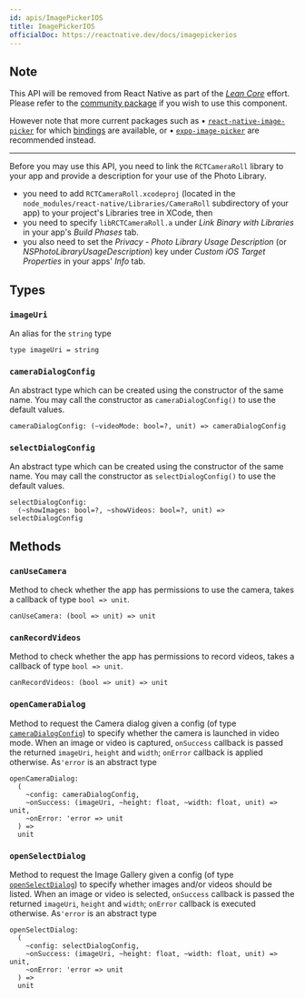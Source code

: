 ```yaml
---
id: apis/ImagePickerIOS
title: ImagePickerIOS
officialDoc: https://reactnative.dev/docs/imagepickerios
---
```


## Note

This API will be removed from React Native as part of the
[_Lean Core_](https://github.com/facebook/react-native/issues/23313) effort.
Please refer to the
[community package](https://github.com/react-native-community/react-native-image-picker-ios)
if you wish to use this component.

However note that more current packages such as •
[`react-native-image-picker`](https://github.com/react-native-community/react-native-image-picker)
for which [bindings](https://github.com/rescript-react-native/image-picker) are
available, or •
[`expo-image-picker`](https://docs.expo.io/versions/latest/sdk/imagepicker/) are
recommended instead.

---

Before you may use this API, you need to link the `RCTCameraRoll` library to
your app and provide a description for your use of the Photo Library.

- you need to add `RCTCameraRoll.xcodeproj` (located in the
  `node_modules/react-native/Libraries/CameraRoll` subdirectory of your app) to
  your project's Libraries tree in XCode, then
- you need to specify `libRCTCameraRoll.a` under _Link Binary with Libraries_ in
  your app's _Build Phases_ tab.
- you also need to set the _Privacy - Photo Library Usage Description_ (or
  _NSPhotoLibraryUsageDescription_) key under _Custom iOS Target Properties_ in
  your apps' _Info_ tab.

## Types

### `imageUri`

An alias for the `string` type

```rescript
type imageUri = string
```

### `cameraDialogConfig`

An abstract type which can be created using the constructor of the same name.
You may call the constructor as `cameraDialogConfig()` to use the default
values.

```rescript
cameraDialogConfig: (~videoMode: bool=?, unit) => cameraDialogConfig
```

### `selectDialogConfig`

An abstract type which can be created using the constructor of the same name.
You may call the constructor as `selectDialogConfig()` to use the default
values.

```rescript
selectDialogConfig:
  (~showImages: bool=?, ~showVideos: bool=?, unit) => selectDialogConfig
```

## Methods

### `canUseCamera`

Method to check whether the app has permissions to use the camera, takes a
callback of type `bool => unit`.

```rescript
canUseCamera: (bool => unit) => unit
```

### `canRecordVideos`

Method to check whether the app has permissions to record videos, takes a
callback of type `bool => unit`.

```rescript
canRecordVideos: (bool => unit) => unit
```

### `openCameraDialog`

Method to request the Camera dialog given a config (of type
[`cameraDialogConfig`](#cameraDialogConfig)) to specify whether the camera is
launched in video mode. When an image or video is captured, `onSuccess` callback
is passed the returned `imageUri`, `height` and `width`; `onError` callback is
applied otherwise. As`'error` is an abstract type

```rescript
openCameraDialog:
  (
    ~config: cameraDialogConfig,
    ~onSuccess: (imageUri, ~height: float, ~width: float, unit) => unit,
    ~onError: 'error => unit
  ) =>
  unit
```

### `openSelectDialog`

Method to request the Image Gallery given a config (of type
[`openSelectDialog`](#openSelectDialog)) to specify whether images and/or videos
should be listed. When an image or video is selected, `onSuccess` callback is
passed the returned `imageUri`, `height` and `width`; `onError` callback is
executed otherwise. As`'error` is an abstract type

```rescript
openSelectDialog:
  (
    ~config: selectDialogConfig,
    ~onSuccess: (imageUri, ~height: float, ~width: float, unit) => unit,
    ~onError: 'error => unit
  ) =>
  unit
```
